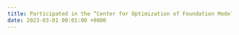 ```yaml
---
title: Participated in the “Center for Optimization of Foundation Models and AI Platforms,” funded by the Ministry of Science and ICT in Korea (2023- ).
date: 2023-03-01 00:01:00 +0800
---
```

